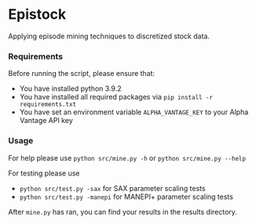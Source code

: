 # Epistock
Applying episode mining techniques to discretized stock data.

### Requirements
Before running the script, please ensure that:

- You have installed python 3.9.2
- You have installed all required packages via `pip install -r requirements.txt`
- You have set an environment variable `ALPHA_VANTAGE_KEY` to your Alpha Vantage API key

### Usage
For help please use
`python src/mine.py -h`
or
`python src/mine.py --help`

For testing please use
- `python src/test.py -sax` for SAX parameter scaling tests
- `python src/test.py -manepi` for MANEPI+ parameter scaling tests

After `mine.py` has ran, you can find your results in the results directory.
